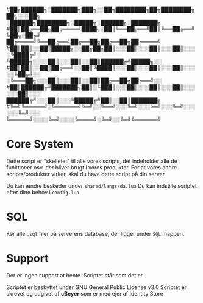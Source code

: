 #██╗██████╗░███████╗███╗░░██╗████████╗██╗████████╗██╗░░░██╗  ░██████╗████████╗░█████╗░██████╗░███████╗
#██║██╔══██╗██╔════╝████╗░██║╚══██╔══╝██║╚══██╔══╝╚██╗░██╔╝  ██╔════╝╚══██╔══╝██╔══██╗██╔══██╗██╔════╝
#██║██║░░██║█████╗░░██╔██╗██║░░░██║░░░██║░░░██║░░░░╚████╔╝░  ╚█████╗░░░░██║░░░██║░░██║██████╔╝█████╗░░
#██║██║░░██║██╔══╝░░██║╚████║░░░██║░░░██║░░░██║░░░░░╚██╔╝░░  ░╚═══██╗░░░██║░░░██║░░██║██╔══██╗██╔══╝░░
#██║██████╔╝███████╗██║░╚███║░░░██║░░░██║░░░██║░░░░░░██║░░░  ██████╔╝░░░██║░░░╚█████╔╝██║░░██║███████╗
#╚═╝╚═════╝░╚══════╝╚═╝░░╚══╝░░░╚═╝░░░╚═╝░░░╚═╝░░░░░░╚═╝░░░  ╚═════╝░░░░╚═╝░░░░╚════╝░╚═╝░░╚═╝╚══════╝


# Core System
Dette script er "skelletet" til alle vores scripts, det indeholder alle de funktioner osv. der bliver brugt i vores produkter.
For at vores andre scripts/produkter virker, skal du have dette script på din server.

Du kan ændre beskeder under `shared/langs/da.lua`
Du kan indstille scriptet efter dine behov i `config.lua`

# SQL
Kør alle `.sql` filer på serverens database, der ligger under `SQL` mappen.

# Support
Der er ingen support at hente. Scriptet står som det er.

Scriptet er beskyttet under GNU General Public License v3.0
Scriptet er skrevet og udgivet af **cBeyer** som er med ejer af Identity Store
